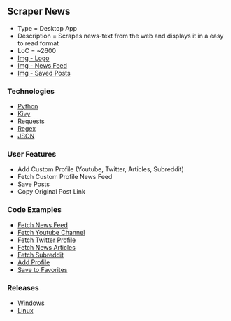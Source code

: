 ## Scraper News
- Type = Desktop App
- Description = Scrapes news-text from the web and displays it in a easy to read format
- LoC = ~2600
- [Img - Logo](https://github.com/Sinc0/PythonScraperNews/blob/master/icon.png)
- [Img - News Feed](https://github.com/Sinc0/PythonScraperNews/blob/master/imageProfileNewsFeed.png)
- [Img - Saved Posts](https://github.com/Sinc0/PythonScraperNews/blob/master/imageSavedPosts.png)

### Technologies
- [Python](https://www.python.org/)
- [Kivy](https://kivy.org/)
- [Requests](https://pypi.org/project/requests/)
- [Regex](https://docs.python.org/3/library/re.html)
- [JSON](https://www.json.org/json-en.html)

### User Features
- Add Custom Profile (Youtube, Twitter, Articles, Subreddit)
- Fetch Custom Profile News Feed
- Save Posts
- Copy Original Post Link

### Code Examples
- [Fetch News Feed](https://github.com/Sinc0/PythonScraperNews/blob/master/NewsFeedScreen.py#L27-L83)
- [Fetch Youtube Channel](https://github.com/Sinc0/PythonScraperNews/blob/master/NewsFeedScreen.py#L171-L274)
- [Fetch Twitter Profile](https://github.com/Sinc0/PythonScraperNews/blob/master/NewsFeedScreen.py#L277-L402)
- [Fetch News Articles](https://github.com/Sinc0/PythonScraperNews/blob/master/NewsFeedScreen.py#L86-L168)
- [Fetch Subreddit](https://github.com/Sinc0/PythonScraperNews/blob/master/NewsFeedScreen.py#L405-L504)
- [Add Profile](https://github.com/Sinc0/PythonScraperNews/blob/master/StandaloneFunctions.py#L74-L124)
- [Save to Favorites](https://github.com/Sinc0/PythonScraperNews/blob/master/NewsFeedScreen.py#L955-L1079)

### Releases
- [Windows](https://github.com/Sinc0/PythonScraperNews/releases/download/v1.0.0/ScraperNews.exe)
- [Linux](https://github.com/Sinc0/PythonScraperNews/releases/download/v1.0.0/ScraperNews.elf)
